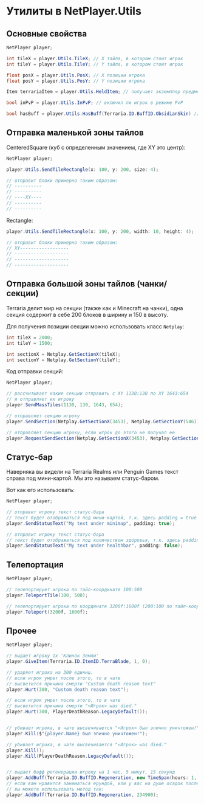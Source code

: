 # Утилиты в NetPlayer.Utils


## Основные свойства
```cs
NetPlayer player;

int tileX = player.Utils.TileX; // X тайла, в котором стоит игрок 
int tileY = player.Utils.TileY; // Y тайла, в котором стоит игрок 

float posX = player.Utils.PosX; // X позиции игрока
float posY = player.Utils.PosY; // Y позиции игрока

Item terrariaItem = player.Utils.HeldItem; // получает экземпляр предмета в руке у игрока.

bool inPvP = player.Utils.InPvP; // включил ли игрок в режиме PvP

bool hasBuff = player.Utils.HasBuff(Terraria.ID.BuffID.ObsidianSkin) // возращает true, если игрок имеет бафф обсидиановой кожи (да, это не относится к свойствам)
```

## Отправка маленькой зоны тайлов

CenteredSquare (куб с определенным значением, где XY это центр):

```cs
NetPlayer player;

player.Utils.SendTileRectangle(x: 100, y: 200, size: 4);

// отправит блоки примерно таким образом:
// ----------
// ----------
// ----XY----
// ----------
// ----------
```

Rectangle:

```cs
player.Utils.SendTileRectangle(x: 100, y: 200, width: 10, height: 4);

// отправит блоки примерно таким образом:
// XY------------------
// --------------------
// --------------------
// --------------------
```

## Отправка большой зоны тайлов (чанки/секции)

Terraria делит мир на секции (также как и Minecraft на чанки), одна секция содержит в себе 200 блоков в ширину и 150 в высоту.

Для получения позиции секции можно использовать класс `Netplay`:

```cs
int tileX = 2000;
int tileY = 1500;

int sectionX = Netplay.GetSectionX(tileX);
int sectionY = Netplay.GetSectionY(tileY);
```

Код отправки секций:

```cs
NetPlayer player;

// рассчитывает какие секции отправить с XY 1130:130 по XY 1643:654 
// и отправляет их игроку
player.SendMassTiles(1130, 130, 1643, 654);

// отправляет секцию игроку
player.SendSection(Netplay.GetSectionX(3453), Netplay.GetSectionY(546));

// отправляет секцию игроку, если игрок до этого не получал ее
player.RequestSendSection(Netplay.GetSectionX(3453), Netplay.GetSectionY(546));
```

## Статус-бар

Наверняка вы видели на Terraria Realms или Penguin Games текст справа под мини-картой. Мы это называем статус-баром.

Вот как его использовать:

```cs
NetPlayer player;

// отправит игроку текст статус-бара
// текст будет отображаться под мини-картой, т.к. здесь padding = true
player.SendStatusText("My text under minimap", padding: true);

// отправит игроку текст статус-бара
// текст будет отображаться под количеством здоровья, т.к. здесь padding = false
player.SendStatusText("My text under healthbar", padding: false);
```

## Телепортация

```cs
NetPlayer player;

// телепортирует игрока по тайл-координате 100:500
player.TeleportTile(100, 500);

// телепортирует игрока по координате 3200f:1600f (200:100 по тайл-координате)
player.Teleport(3200f, 1600f);
```

## Прочее

```cs
NetPlayer player;

// выдает игроку 1x 'Клинок Земли'
player.GiveItem(Terraria.ID.ItemID.TerraBlade, 1, 0);

// ударяет игрока на 300 единиц.
// если игрок умрет после этого, то в чате 
// высветится причина смерти "Custom death reason text"
player.Hurt(300, "Custom death reason text");

// если игрок умрет после этого, то в чате 
// высветится причина смерти "<Игрок> was died."
player.Hurt(300, PlayerDeathReason.LegacyDefault());


// убивает игрока, в чате высвечивается "<Игрок> был эпично уничтожен!"
player.Kill($"{player.Name} был эпично уничтожен!");

// убивает игрока, в чате высвечивается "<Игрок> was died."
player.Kill();
player.Kill(PlayerDeathReason.LegacyDefault());


// выдает бафф регенерации игроку на 1 час, 5 минут, 15 секунд
player.AddBuff(Terraria.ID.BuffID.Regeneration, new TimeSpan(hours: 1, minutes: 5, seconds: 15));
// если вам нравится заниматься ерундой, или у вас на душе осадок после TShock, 
// вы можете использовать метод так:
player.AddBuff(Terraria.ID.BuffID.Regeneration, 234900);
```